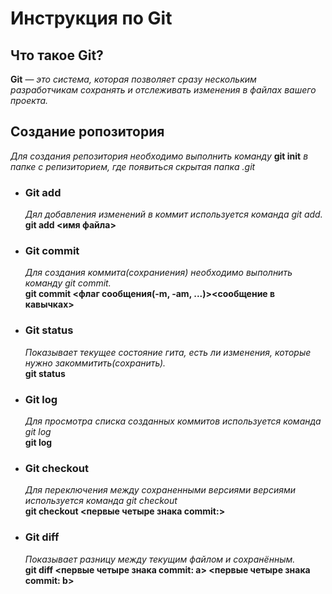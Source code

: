 # **Инструкция по Git**

## **Что такое Git?**

**Git** — *это система, которая позволяет сразу нескольким разработчикам сохранять и отслеживать изменения в файлах вашего проекта.*

## **Создание ропозитория**

*Для создания репозитория необходимо выполнить команду* **git init** *в папке с репизиторием, где появиться скрытая папка .git*

* ### **Git add**

    *Дял добавления изменений в коммит используется команда git add.*  
    **git add <имя файла>**

* ### **Git commit**

    *Для создания коммита(сохраниения) необходимо выполнить команду git commit.*  
    **git commit <флаг сообщения(-m, -am, ...)><сообщение в кавычках>**

* ### **Git status**    

    *Показывает текущее состояние гита, есть ли изменения, которые нужно закоммитить(сохранить).*  
    **git status**

* ### **Git log**

    *Для просмотра списка созданных коммитов используется команда git log*  
    **git log**    

* ### **Git checkout** 

    *Для переключения между сохраненными версиями версиями используется команда git checkout*  
    **git checkout <первые четыре знака commit:>**

* ### **Git diff**

    *Показывает разницу между текущим файлом и сохранённым.*  
    **git diff <первые четыре знака commit: a> <первые четыре знака commit: b>**